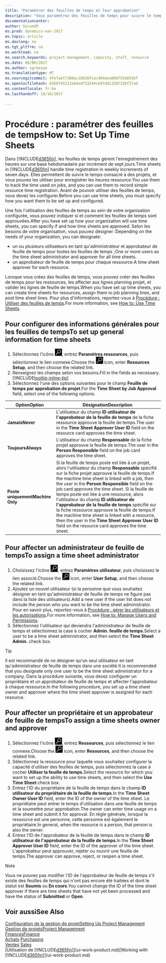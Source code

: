 ```yaml
---
title: "Paramétrer des feuilles de temps et leur approbation"
description: "Vous paramétrez des feuilles de temps pour suivre le temps consacré aux projets et l'utilisation des ressources, vous aider à gérer des projets, à recruter du personnel, et à anticiper vos capacités"
documentationcenter: 
author: SorenGP
ms.prod: dynamics-nav-2017
ms.topic: article
ms.devlang: na
ms.tgt_pltfrm: na
ms.workload: na
ms.search.keywords: project management, capacity, staff, resource
ms.date: 06/06/2017
ms.author: sgroespe
ms.translationtype: HT
ms.sourcegitcommit: 4fefaef7380ac10836fcac404eea006f55d8556f
ms.openlocfilehash: 636bf45213ab4adf33244cb97dd1328733bf27ad
ms.contentlocale: fr-be
ms.lasthandoff: 10/16/2017

---
```

# <a name="how-to-set-up-time-sheets"></a><span data-ttu-id="9cfca-103">Procédure : paramétrer des feuilles de temps</span><span class="sxs-lookup"><span data-stu-id="9cfca-103">How to: Set Up Time Sheets</span></span>
<span data-ttu-id="9cfca-104">Dans [!INCLUDE[d365fin](includes/d365fin_md.md)], les feuilles de temps gèrent l'enregistrement des heures sur une base hebdomadaire par incrément de sept jours.</span><span class="sxs-lookup"><span data-stu-id="9cfca-104">Time sheets in [!INCLUDE[d365fin](includes/d365fin_md.md)] handle time registration in weekly increments of seven days.</span></span> <span data-ttu-id="9cfca-105">Elles permettent de suivre le temps consacré à des projets, et vous pouvez les utiliser pour enregistrer les heures ressource.</span><span class="sxs-lookup"><span data-stu-id="9cfca-105">You use them to track the time used on jobs, and you can use them to record simple resource time registration.</span></span> <span data-ttu-id="9cfca-106">Avant de pouvoir utiliser des feuilles de temps, vous devez les configurer.</span><span class="sxs-lookup"><span data-stu-id="9cfca-106">Before you can use time sheets, you must specify how you want them to be set up and configured.</span></span>

<span data-ttu-id="9cfca-107">Une fois l'utilisation des feuilles de temps au sein de votre organisation configurée, vous pouvez indiquer si et comment les feuilles de temps sont approuvées.</span><span class="sxs-lookup"><span data-stu-id="9cfca-107">After you have set up how your organization will use time sheets, you can specify if and how time sheets are approved.</span></span> <span data-ttu-id="9cfca-108">Selon les besoins de votre organisation, vous pouvez désigner :</span><span class="sxs-lookup"><span data-stu-id="9cfca-108">Depending on the needs of your organization, you can designate:</span></span>

* <span data-ttu-id="9cfca-109">un ou plusieurs utilisateurs en tant qu'administrateur et approbateur de feuille de temps pour toutes les feuilles de temps ;</span><span class="sxs-lookup"><span data-stu-id="9cfca-109">One or more users as the time sheet administrator and approver for all time sheets.</span></span>
* <span data-ttu-id="9cfca-110">un approbateur de feuille de temps pour chaque ressource.</span><span class="sxs-lookup"><span data-stu-id="9cfca-110">A time sheet approver for each resource.</span></span>

<span data-ttu-id="9cfca-111">Lorsque vous créez des feuilles de temps, vous pouvez créer des feuilles de temps pour les ressources, les affecter aux lignes planning projet, et valider les lignes de feuille de temps.</span><span class="sxs-lookup"><span data-stu-id="9cfca-111">When you have set up time sheets, you can create time sheets for resources, assign them to job planning lines, and post time sheet lines.</span></span> <span data-ttu-id="9cfca-112">Pour plus d'informations, reportez-vous à [Procédure : Utiliser des feuilles de temps](projects-how-use-time-sheets.md).</span><span class="sxs-lookup"><span data-stu-id="9cfca-112">For more information, see [How to: Use Time Sheets](projects-how-use-time-sheets.md).</span></span>

## <a name="to-set-up-general-information-for-time-sheets"></a><span data-ttu-id="9cfca-113">Pour configurer des informations générales pour les feuilles de temps</span><span class="sxs-lookup"><span data-stu-id="9cfca-113">To set up general information for time sheets</span></span>
1. <span data-ttu-id="9cfca-114">Sélectionnez l'icône ![Page ou état pour la recherche](media/ui-search/search_small.png "Page ou état pour la recherche"), entrez **Paramètres ressources**, puis sélectionnez le lien connexe.</span><span class="sxs-lookup"><span data-stu-id="9cfca-114">Choose the ![Search for Page or Report](media/ui-search/search_small.png "Search for Page or Report icon") icon, enter **Resources Setup**, and then choose the related link.</span></span>  
2. <span data-ttu-id="9cfca-115">Renseignez les champs selon vos besoins.</span><span class="sxs-lookup"><span data-stu-id="9cfca-115">Fill in the fields as necessary.</span></span> [!INCLUDE[tooltip-inline-tip](includes/tooltip-inline-tip_md.md)]
3. <span data-ttu-id="9cfca-116">Sélectionnez l'une des options suivantes pour le champ **Feuille de temps par approbation de projet**.</span><span class="sxs-lookup"><span data-stu-id="9cfca-116">For the **Time Sheet by Job Approval** field, select one of the following options.</span></span>

| <span data-ttu-id="9cfca-117">Option</span><span class="sxs-lookup"><span data-stu-id="9cfca-117">Option</span></span> | <span data-ttu-id="9cfca-118">Désignation</span><span class="sxs-lookup"><span data-stu-id="9cfca-118">Description</span></span> |
| --- | --- |
| <span data-ttu-id="9cfca-119">**Jamais**</span><span class="sxs-lookup"><span data-stu-id="9cfca-119">**Never**</span></span> |<span data-ttu-id="9cfca-120">L'utilisateur du champ **ID utilisateur de l'approbateur de la feuille de temps** de la fiche ressource approuve la feuille de temps.</span><span class="sxs-lookup"><span data-stu-id="9cfca-120">The user in the **Time Sheet Approver User ID** field on the resource card approves the time sheet.</span></span> |
| <span data-ttu-id="9cfca-121">**Toujours**</span><span class="sxs-lookup"><span data-stu-id="9cfca-121">**Always**</span></span> |<span data-ttu-id="9cfca-122">L'utilisateur du champ **Responsable** de la fiche projet approuve la feuille de temps.</span><span class="sxs-lookup"><span data-stu-id="9cfca-122">The user in the **Person Responsible** field on the job card approves the time sheet.</span></span> |
| <span data-ttu-id="9cfca-123">**Poste uniquement**</span><span class="sxs-lookup"><span data-stu-id="9cfca-123">**Machine Only**</span></span> |<span data-ttu-id="9cfca-124">Si la feuille de temps poste est liée à un projet, alors l'utilisateur du champ **Responsable** spécifié sur la fiche projet approuve la feuille de temps.</span><span class="sxs-lookup"><span data-stu-id="9cfca-124">If the machine time sheet is linked with a job, then the user in the **Person Responsible** field on the job card approves the time sheet.</span></span> <span data-ttu-id="9cfca-125">Si la feuille de temps poste est liée à une ressource, alors l'utilisateur du champ **ID utilisateur de l'approbateur de la feuille de temps** spécifié sur la fiche ressource approuve la feuille de temps.</span><span class="sxs-lookup"><span data-stu-id="9cfca-125">If the machine time sheet is linked with a resource, then the user in the **Time Sheet Approver User ID** field on the resource card approves the time sheet.</span></span> |

## <a name="to-assign-a-time-sheet-administrator"></a><span data-ttu-id="9cfca-126">Pour affecter un administrateur de feuille de temps</span><span class="sxs-lookup"><span data-stu-id="9cfca-126">To assign a time sheet administrator</span></span>
1. <span data-ttu-id="9cfca-127">Choisissez l'icône ![Page ou état pour la recherche](media/ui-search/search_small.png "Page ou état pour la recherche"), entrez **Paramètres utilisateur**, puis choisissez le lien associé.</span><span class="sxs-lookup"><span data-stu-id="9cfca-127">Choose the ![Search for Page or Report](media/ui-search/search_small.png "Search for Page or Report icon") icon, enter **User Setup**, and then choose the related link.</span></span>  
2. <span data-ttu-id="9cfca-128">Ajoutez un nouvel utilisateur (si la personne que vous souhaitez désigner en tant qu'administrateur de feuille de temps ne figure pas dans la liste des utilisateurs).</span><span class="sxs-lookup"><span data-stu-id="9cfca-128">Add a new user if the user list does not include the person who you want to be the time sheet administrator.</span></span> <span data-ttu-id="9cfca-129">Pour en savoir plus, reportez-vous à [Procédure : gérer les utilisateurs et les autorisations](ui-how-users-permissions.md).</span><span class="sxs-lookup"><span data-stu-id="9cfca-129">For more information, see [How to: Manage Users and Permissions](ui-how-users-permissions.md).</span></span>
3. <span data-ttu-id="9cfca-130">Sélectionnez l'utilisateur qui deviendra l'administrateur de feuille de temps et sélectionnez la case à cocher **Admin. feuille de temps**.</span><span class="sxs-lookup"><span data-stu-id="9cfca-130">Select a user to be a time sheet administrator, and then select the **Time Sheet Admin.** check box.</span></span>  

> [!TIP]  
>   <span data-ttu-id="9cfca-131">Il est recommandé de ne désigner qu'un seul utilisateur en tant qu'administrateur de feuille de temps dans une société.</span><span class="sxs-lookup"><span data-stu-id="9cfca-131">It is recommended that you designate only one user to be the time sheet administrator for a company.</span></span> <span data-ttu-id="9cfca-132">Dans la procédure suivante, vous devez configurer un propriétaire et un approbateur de feuille de temps et affecter l'approbateur à chaque ressource.</span><span class="sxs-lookup"><span data-stu-id="9cfca-132">In the following procedure, you set up a time sheet owner and approver where the time sheet approver is assigned for each resource.</span></span>  

## <a name="to-assign-a-time-sheets-owner-and-approver"></a><span data-ttu-id="9cfca-133">Pour affecter un propriétaire et un approbateur de feuille de temps</span><span class="sxs-lookup"><span data-stu-id="9cfca-133">To assign a time sheets owner and approver</span></span>
1. <span data-ttu-id="9cfca-134">Sélectionnez l'icône ![Page ou état pour la recherche](media/ui-search/search_small.png "Page ou état pour la recherche"), entrez **Ressources**, puis sélectionnez le lien connexe.</span><span class="sxs-lookup"><span data-stu-id="9cfca-134">Choose the ![Search for Page or Report](media/ui-search/search_small.png "Search for Page or Report icon") icon, enter **Resources**, and then choose the related link.</span></span>
2. <span data-ttu-id="9cfca-135">Sélectionnez la ressource pour laquelle vous souhaitez configurer la capacité d'utiliser des feuilles de temps, puis sélectionnez la case à cocher **Utiliser la feuille de temps**.</span><span class="sxs-lookup"><span data-stu-id="9cfca-135">Select the resource for which you want to set up the ability to use time sheets, and then select the **Use Time Sheet** check box.</span></span>  
3. <span data-ttu-id="9cfca-136">Entrez l'ID du propriétaire de la feuille de temps dans le champ **ID utilisateur du propriétaire de la feuille de temps**.</span><span class="sxs-lookup"><span data-stu-id="9cfca-136">In the **Time Sheet Owner User ID** field, enter the ID of the owner of the time sheet.</span></span> <span data-ttu-id="9cfca-137">Le propriétaire peut entrer le temps d'utilisation dans une feuille de temps et la soumettre pour approbation.</span><span class="sxs-lookup"><span data-stu-id="9cfca-137">The owner can enter time usage on a time sheet and submit it for approval.</span></span> <span data-ttu-id="9cfca-138">En règle générale, lorsque la ressource est une personne, cette personne est également le propriétaire.</span><span class="sxs-lookup"><span data-stu-id="9cfca-138">In general, when the resource is a person, that person is also the owner.</span></span>  
4. <span data-ttu-id="9cfca-139">Entrez l'ID de l'approbateur de la feuille de temps dans le champ **ID utilisateur de l'approbateur de la feuille de temps**.</span><span class="sxs-lookup"><span data-stu-id="9cfca-139">In the **Time Sheet Approver User ID** field, enter the ID of the approver of the time sheet.</span></span> <span data-ttu-id="9cfca-140">L'approbateur peut approuver, rejeter ou rouvrir une feuille de temps.</span><span class="sxs-lookup"><span data-stu-id="9cfca-140">The approver can approve, reject, or reopen a time sheet.</span></span>  

> [!NOTE]  
>   <span data-ttu-id="9cfca-141">Vous ne pouvez pas modifier l'ID de l'approbateur de feuille de temps s'il existe des feuilles de temps qui n'ont pas encore été traitées et dont le statut est **Soumis** ou **En cours**.</span><span class="sxs-lookup"><span data-stu-id="9cfca-141">You cannot change the ID of the time sheet approver if there are time sheets that have not yet been processed and have the status of **Submitted** or **Open**.</span></span>

## <a name="see-also"></a><span data-ttu-id="9cfca-142">Voir aussi</span><span class="sxs-lookup"><span data-stu-id="9cfca-142">See Also</span></span>
[<span data-ttu-id="9cfca-143">Configuration de la gestion de projet</span><span class="sxs-lookup"><span data-stu-id="9cfca-143">Setting Up Project Management</span></span>](projects-setup-projects.md)  
[<span data-ttu-id="9cfca-144">Gestion de projets</span><span class="sxs-lookup"><span data-stu-id="9cfca-144">Project Management</span></span>](projects-manage-projects.md)  
[<span data-ttu-id="9cfca-145">Finances</span><span class="sxs-lookup"><span data-stu-id="9cfca-145">Finance</span></span>](finance.md)  
<span data-ttu-id="9cfca-146">[Achats](purchasing-manage-purchasing.md)       </span><span class="sxs-lookup"><span data-stu-id="9cfca-146">[Purchasing](purchasing-manage-purchasing.md)       </span></span>  
<span data-ttu-id="9cfca-147">[Ventes](sales-manage-sales.md)    </span><span class="sxs-lookup"><span data-stu-id="9cfca-147">[Sales](sales-manage-sales.md)    </span></span>  
<span data-ttu-id="9cfca-148">[Utilisation de [!INCLUDE[d365fin](includes/d365fin_md.md)]](ui-work-product.md)</span><span class="sxs-lookup"><span data-stu-id="9cfca-148">[Working with [!INCLUDE[d365fin](includes/d365fin_md.md)]](ui-work-product.md)</span></span>  


